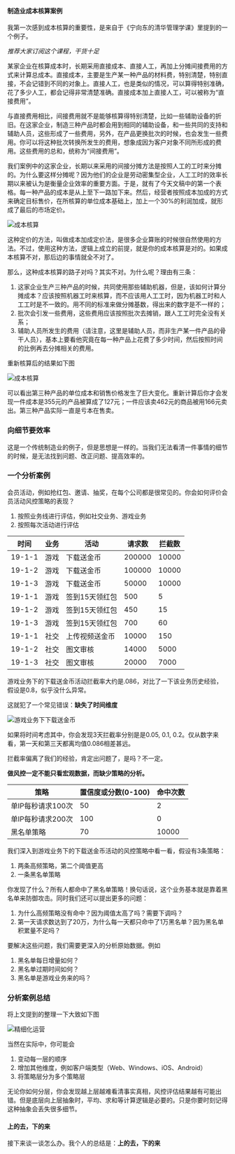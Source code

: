 #### 制造业成本核算案例

我第一次感到成本核算的重要性，是来自于《宁向东的清华管理学课》里提到的一个例子。

_推荐大家订阅这个课程，干货十足_

某家企业在核算成本时，长期采用直接成本、直接人工，再加上分摊间接费用的方式来计算总成本。直接成本，主要是生产某一种产品的材料费，特别清楚，特别直接，不会记错到不同的对象上。直接人工，也是类似的情况，可以算得特别准确，花了多少人工，都会记得非常清楚准确。直接成本加上直接人工，可以被称为“直接费用”。

与直接费用相比，间接费用就不是能够核算得特别清楚，比如一些辅助设备的折旧。在这家企业，制造三种产品时都会用到相同的辅助设备，和一些共同的支持和辅助人员，这些形成了一些费用，另外，在产品更换批次的时候，也会发生一些费用。你可以将这种批次转换所发生的费用，想象成因为客户对象不同所形成的费用。这些费用的总和，统称为“间接费用”。

我们案例中的这家企业，长期以来采用的间接分摊方法是按照人工的工时来分摊的。为什么要这样分摊呢？因为他们的企业是劳动密集型企业，人工工时的效率长期以来被认为是衡量企业效率的重要方面。于是，就有了今天文稿中的第一个表格。每一种产品的成本是从上至下一路加下来。然后，经营者按照成本加成的方式来确定目标售价，在所核算的单位成本基础上，加上一个30%的利润加成，就形成了最后的市场定价。

![成本核算](images/cost-calculation1.jpg)

这种定价的方法，叫做成本加成定价法，是很多企业算账的时候很自然使用的方法。不过，使用这种方法，逻辑上成立的前提，就是你的成本核算是对的。如果成本核算不对，那后边的事情就全不对了。

那么，这种成本核算的路子对吗？其实不对。为什么呢？理由有三条：
1. 这家企业生产三种产品的时候，共同使用那些辅助机器，但是，该如何计算分摊成本？应该按照机器工时来核算，而不应该用人工工时，因为机器工时和人工工时是不一致的。用不同的标准来做分摊基数，得出来的数字是不一样的；
2. 批次会引发一些费用，这些费用应该按照批次去摊销，跟人工工时完全没有关系；
3. 辅助人员所发生的费用（请注意，这里是辅助人员，而非生产某一件产品的骨干人员），基本上要看他究竟在每一种产品上花费了多少时间，然后按照时间的比例再去分摊相关的费用。

重新核算后的结果如下图

![成本核算](images/cost-calculation2.jpg)

可以看出第三种产品的单位成本和销售价格发生了巨大变化。重新计算后你才会发现一件成本是355元的产品被算成了127元；一件应该卖462元的商品被用166元卖出。第三种产品实际一直是亏本在售卖。

### 向细节要效率

这是一个传统制造业的例子，但是思想是一样的。当我们无法看清一件事情的细节的时候，是无法找到问题、改正问题、提高效率的。

### 一个分析案例

会员活动，例如抢红包、邀请、抽奖，在每个公司都是很常见的。你会如何评价会员活动风控策略的表现？

1. 按照业务线进行评估，例如社交业务、游戏业务
2. 按照每次活动进行评估

| 时间     | 业务 | 活动       | 请求数    | 拦截数   |
|--------|----|----------|--------|-------|
| 19-1-1 | 游戏 | 下载送金币    | 200000 | 10000 |
| 19-1-2 | 游戏 | 下载送金币    | 100000 | 10000 |
| 19-1-3 | 游戏 | 下载送金币    | 50000  | 10000 |
| 19-1-1 | 游戏 | 签到15天领红包 | 500    | 5     |
| 19-1-2 | 游戏 | 签到15天领红包 | 450    | 15    |
| 19-1-3 | 游戏 | 签到15天领红包 | 700    | 60    |
| 19-1-1 | 社交 | 上传视频送金币  | 10000  | 150   |
| 19-1-2 | 社交 | 图文审核     | 14000  | 5000  |
| 19-1-3 | 社交 | 图文审核     | 20000  | 7000  |

游戏业务下的下载送金币活动拦截率大约是.086，对比了一下该业务历史经验，假设是0.8，似乎没什么异常。

这就犯了一个常见错误：**缺失了时间维度**

![游戏业务下下载送金币](images/游戏业务下下载送金币.jpg)

如果将时间考虑其中，你会发现3天拦截率分别是是0.05, 0.1, 0.2。仅从数字来看，第一天和第三天都离均值0.086相差甚远。

拦截率偏离了我们的经验，肯定出问题了，是吗？不一定。

**做风控一定不能只看宏观数据，而缺少策略的分析。**

| 策略          | 置信度或分数(0-100) | 命中次数 |
|-------------|---------------|------|
| 单IP每秒请求100次 | 50            | 2    |
| 单IP每秒请求200次 | 100           | 0    |
| 黑名单策略       | 70            | 10000 |

我们深入到游戏业务下的下载送金币活动的风控策略中看一看，假设有3条策略：
1. 两条高频策略，第二个阈值更高
2. 一条黑名单策略

你发现了什么？所有人都命中了黑名单策略！换句话说，这个业务基本就是靠着黑名单来防御攻击。同时我们还可以提出更多的问题：
1. 为什么高频策略没有命中？因为阈值太高了吗？需要下调吗？
2. 第一天请求数达到了20万，为什么每一天都只命中了1万黑名单？因为黑名单积累量不足吗？

要解决这些问题，我们需要更深入的分析原始数据。例如
1. 黑名单每日增量如何？
2. 黑名单过期时间如何？
3. 黑名单是游戏业务来的吗？

### 分析案例总结

将上文提到的整理一下大致如下图

![精细化运营](images/Precision-Operation.jpg)

当然在实际中，你可能会
1. 变动每一层的顺序
2. 增加其他维度，例如客户端类型（Web、Windows、iOS、Android）
3. 将策略层分为多个策略层

无论你如何分层，你会发现越上层越难看清事实真相，风控评估结果越有可能出错。但是底层向上层抽象时，平均、求和等计算逻辑是必要的。只是你要时刻记得这种抽象会丢失很多细节。



#### 上的去，下的来

接下来谈一谈怎么办。我个人的总结是：**上的去，下的来**
